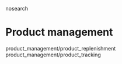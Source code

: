 nosearch  

# Product management

<div class="toctree" titlesonly="">

product_management/product_replenishment
product_management/product_tracking

</div>
